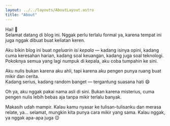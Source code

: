 ```yaml
---
layout: ../../layouts/AboutLayout.astro
title: "About"
---
```


Hai! 👋  
Selamat datang di blog ini. Nggak perlu terlalu formal ya, karena tempat ini juga nggak dibuat buat keliatan keren.

Aku bikin blog ini buat *ngeluarin isi kepala* — kadang isinya opini, kadang cuma keresahan harian, kadang soal keuangan, kadang juga soal teknologi. Pokoknya semua yang lagi numpuk di kepala, aku coba tumpahin ke sini.

Aku nulis bukan karena aku ahli, tapi karena aku pengen punya ruang buat mikir dan cerita.  
Kadang serius, kadang random banget — tergantung suasana hati 😄

Oh ya, aku nggak pakai nama asli di sini. Bukan karena misterius, cuma pengen nulis lebih bebas aja tanpa mikir terlalu banyak.

Makasih udah mampir. Kalau kamu nyasar ke tulisan-tulisanku dan merasa relate, ya... selamat, mungkin kita punya cara mikir yang sama. Kalau nggak, ya nggak apa-apa juga 😌
